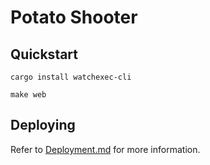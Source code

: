 # Potato Shooter

## Quickstart

```shell
cargo install watchexec-cli
```

```shell
make web
```

## Deploying

Refer to [Deployment.md](Deployment.md) for more information.